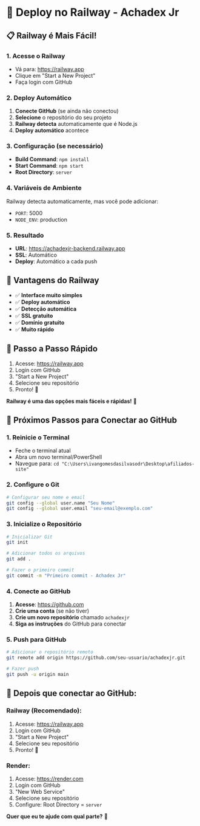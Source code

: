 # 🚀 Deploy no Railway - Achadex Jr

## 📋 **Railway é Mais Fácil!**

### **1. Acesse o Railway**
- Vá para: https://railway.app
- Clique em "Start a New Project"
- Faça login com GitHub

### **2. Deploy Automático**
1. **Conecte GitHub** (se ainda não conectou)
2. **Selecione** o repositório do seu projeto
3. **Railway detecta** automaticamente que é Node.js
4. **Deploy automático** acontece

### **3. Configuração (se necessário)**
- **Build Command**: `npm install`
- **Start Command**: `npm start`
- **Root Directory**: `server`

### **4. Variáveis de Ambiente**
Railway detecta automaticamente, mas você pode adicionar:
- `PORT`: 5000
- `NODE_ENV`: production

### **5. Resultado**
- **URL**: https://achadexjr-backend.railway.app
- **SSL**: Automático
- **Deploy**: Automático a cada push

## 🎯 **Vantagens do Railway**
- ✅ **Interface muito simples**
- ✅ **Deploy automático**
- ✅ **Detecção automática**
- ✅ **SSL gratuito**
- ✅ **Domínio gratuito**
- ✅ **Muito rápido**

## 🚀 **Passo a Passo Rápido**
1. Acesse: https://railway.app
2. Login com GitHub
3. "Start a New Project"
4. Selecione seu repositório
5. Pronto! 🎉

**Railway é uma das opções mais fáceis e rápidas!** 🚀 

## 🚀 **Próximos Passos para Conectar ao GitHub**

### **1. Reinicie o Terminal**
- Feche o terminal atual
- Abra um novo terminal/PowerShell
- Navegue para: `cd "C:\Users\ivangomesdasilvasodr\Desktop\afiliados-site"`

### **2. Configure o Git**
```bash
# Configurar seu nome e email
git config --global user.name "Seu Nome"
git config --global user.email "seu-email@exemplo.com"
```

### **3. Inicialize o Repositório**
```bash
# Inicializar Git
git init

# Adicionar todos os arquivos
git add .

# Fazer o primeiro commit
git commit -m "Primeiro commit - Achadex Jr"
```

### **4. Conecte ao GitHub**
1. **Acesse**: https://github.com
2. **Crie uma conta** (se não tiver)
3. **Crie um novo repositório** chamado `achadexjr`
4. **Siga as instruções** do GitHub para conectar

### **5. Push para GitHub**
```bash
# Adicionar o repositório remoto
git remote add origin https://github.com/seu-usuario/achadexjr.git

# Fazer push
git push -u origin main
```

## 🎯 **Depois que conectar ao GitHub:**

### **Railway (Recomendado):**
1. Acesse: https://railway.app
2. Login com GitHub
3. "Start a New Project"
4. Selecione seu repositório
5. Pronto! 🎉

### **Render:**
1. Acesse: https://render.com
2. Login com GitHub
3. "New Web Service"
4. Selecione seu repositório
5. Configure: Root Directory = `server`

**Quer que eu te ajude com qual parte?** 🚀 